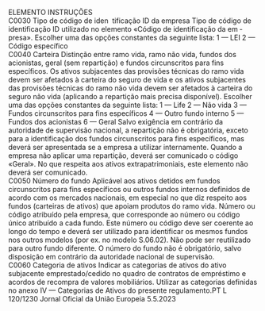  
ELEMENTO  INSTRUÇÕES  
C0030  Tipo de código de iden ­
tificação ID da empresa  Tipo de código de identificação ID utilizado no elemento «Código de identificação da em ­
presa». Escolher uma das opções constantes da seguinte lista: 
1 — LEI 
2 — Código específico  
C0040  Carteira  Distinção entre ramo vida, ramo não vida, fundos dos acionistas, geral (sem repartição) e 
fundos circunscritos para fins específicos. Os ativos subjacentes das provisões técnicas do 
ramo vida devem ser afetados à carteira do seguro de vida e os ativos subjacentes das 
provisões técnicas do ramo não vida devem ser afetados à carteira do seguro não vida 
(aplicando a repartição mais precisa disponível). 
Escolher uma das opções constantes da seguinte lista: 
1 — Life 
2 — Não vida 
3 — Fundos circunscritos para fins específicos 
4 — Outro fundo interno 
5 — Fundos dos acionistas 
6 — Geral 
Salvo exigência em contrário da autoridade de supervisão nacional, a repartição não é 
obrigatória, exceto para a identificação dos fundos circunscritos para fins específicos, mas 
deverá ser apresentada se a empresa a utilizar internamente. Quando a empresa não aplicar 
uma repartição, deverá ser comunicado o código «Geral». 
No que respeita aos ativos extrapatrimoniais, este elemento não deverá ser comunicado.  
C0050  Número do fundo  Aplicável aos ativos detidos em fundos circunscritos para fins específicos ou outros fundos 
internos definidos de acordo com os mercados nacionais, em especial no que diz respeito aos 
fundos (carteiras de ativos) que apoiam produtos do ramo vida. 
Número ou código atribuído pela empresa, que corresponde ao número ou código único 
atribuído a cada fundo. Este número ou código deve ser coerente ao longo do tempo e 
deverá ser utilizado para identificar os mesmos fundos nos outros modelos (por ex. no 
modelo S.06.02). Não pode ser reutilizado para outro fundo diferente. 
O número do fundo não é obrigatório, salvo disposição em contrário da autoridade nacional 
de supervisão.  
C0060  Categoria de ativos  Indicar as categorias de ativos do ativo subjacente emprestado/cedido no quadro de contratos 
de empréstimo e acordos de recompra de valores mobiliários. 
Utilizar as categorias definidas no anexo IV — Categorias de Ativos do presente regulamento.PT  L 120/1230 Jornal Oficial da União Europeia 5.5.2023